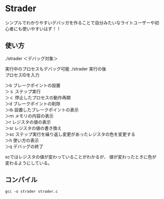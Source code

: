 # Strader

シンプルでわかりやすいデバッガを作ることで自分みたいなライトユーザーや初心者にも使いやすいはず！！



## 使い方

./strader ＜デバッグ対象＞

実行中のプロセスもデバッグ可能
./strader   実行の後  
プロセスIDを入力

＞b ブレークポイントの設置  
＞ｓ ステップ実行  
＞ｃ  停止したプロセスの動作再開  
＞d ブレークポイントの削除  
＞ib 設置したブレークポイントの表示  
＞ｍ メモリの内容の表示  
＞r  レジスタの値の表示  
＞sr  レジスタの値の書き換え  
＞sc  ステップ実行を繰り返し変更があったレジスタの色を変更する  
＞h   使い方の表示  
＞q デバッグの終了
  
scではレジスタの値が変わっていることがわかるが、
値が変わったときに色が変わるようにしている。

## コンパイル
`gcc -o strader strader.c`
